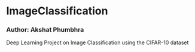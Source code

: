# ImageClassification
### Author: Akshat Phumbhra
Deep Learning Project on Image Classification using the CIFAR-10 dataset
